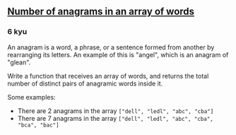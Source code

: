 <h2><a href=https://www.codewars.com/kata/587e18b97a25e865530000d8/train/javascript target="_blank">Number of anagrams in an array of words</a></h2><h3>6 kyu</h3><p>An anagram is a word, a phrase, or a sentence formed from another by rearranging its letters. An example of this is "angel", which is an anagram of "glean".</p><p>Write a function that receives an array of words, and returns the total number of distinct pairs of anagramic words inside it.</p><p>Some examples:</p><ul><li>There are 2 anagrams in the array <code>["dell", "ledl", "abc", "cba"]</code></li><li>There are 7 anagrams in the array <code>["dell", "ledl", "abc", "cba", "bca", "bac"]</code></li></ul>